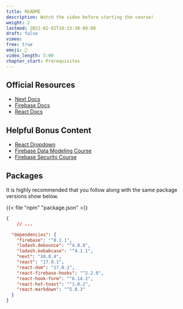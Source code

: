 ```yaml
---
title: README
description: Watch the video before starting the course!
weight: 2
lastmod: 2021-02-01T10:23:30-09:00
draft: false
vimeo: 
free: true
emoji: 🚨
video_length: 5:00
chapter_start: Prerequisites
---
```


## Official Resources

- [Next Docs](https://nextjs.org/)
- [Firebase Docs](https://firebase.google.com)
- [React Docs](https://reactjs.org/)

## Helpful Bonus Content

- [React Dropdown](/lessons/dropdown-menu-multi-level-react/)
- [Firebase Data Modeling Course](/courses/firestore-data-modeling/)
- [Firebase Security Course](/courses/firebase-security/)

## Packages

It is highly recommended that you follow along with the same package versions show below.  

{{< file "npm" "package.json" >}}
```json
{
    // ...

  "dependencies": {
    "firebase": "^8.2.1",
    "lodash.debounce": "^4.0.8",
    "lodash.kebabcase": "^4.1.1",
    "next": "10.0.4",
    "react": "17.0.1",
    "react-dom": "17.0.1",
    "react-firebase-hooks": "^2.2.0",
    "react-hook-form": "^6.14.2",
    "react-hot-toast": "^1.0.2",
    "react-markdown": "^5.0.3"
  }
}
```